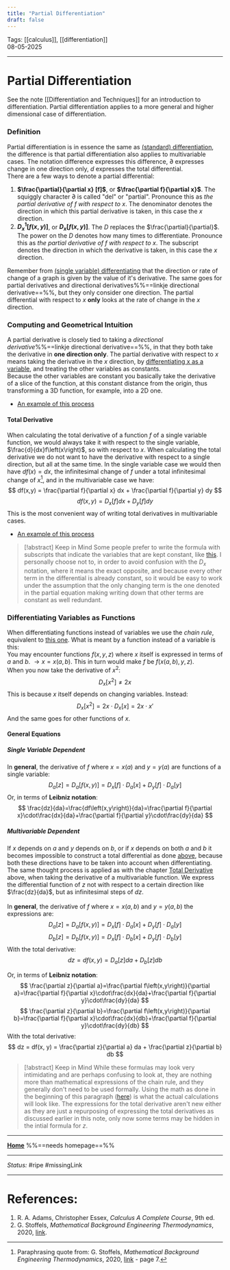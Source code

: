 ```yaml
---
title: "Partial Differentiation"
draft: false
---
```

Tags: [[calculus]], [[differentiation]]   <br>08-05-2025

---
# Partial Differentiation
See the note [[Differentiation and Techniques]] for an introduction to differentiation. Partial differentiation applies to a more general and higher dimensional case of differentiation.
### Definition
Partial differentiation is in essence the same as [(standard) differentiation](Differentiation%20and%20Techniques), the difference is that partial differentiation also applies to multivariable cases. The notation difference expresses this difference, $\partial$ expresses change in one direction only, $d$ expresses the total differential. <br>There are a few ways to denote a partial differential:
1. __$\frac{\partial}{\partial x} [f]$__, or __$\frac{\partial f}{\partial x}$__. The squiggly character $\partial$ is called "del" or "partial". Pronounce this as _the partial derivative of $f$ with respect to $x$_. The denominator denotes the direction in which this partial derivative is taken, in this case the $x$ direction.
2. __$D^1_x [f(x,y)]$__, or __$D_x [f(x, y)]$__. The $D$ replaces the $\frac{\partial}{\partial}$. The power on the $D$ denotes how many times to differentiate. Pronounce this as _the partial derivative of $f$ with respect to $x$_. The subscript denotes the direction in which the derivative is taken, in this case the $x$ direction.

Remember from [(single variable) differentiating](Differentiation%20and%20Techniques) that the direction or rate of change of a graph is given by the value of it's derivative. The same goes for partial derivatives and directional derivatives%%==linkje directional derivative==%%, but they only consider one direction. The partial differential with respect to $x$ __only__ looks at the rate of change in the $x$ direction.

### Computing and Geometrical Intuition
A partial derivative is closely tied to taking a _directional derivative_%%==linkje directional derivative==%%, in that they both take the derivative in __one direction only__. The partial derivative with respect to $x$ means taking the derivative in the $x$ direction, by [differentiating x as a variable](Differentiation%20and%20Techniques#basic%20rules), and treating the other variables as constants. <br>Because the other variables are constant you basically take the derivative of a slice of the function, at this constant distance from the origin, thus transforming a 3D function, for example, into a 2D one.
- [An example of this process](example%20partial%20derivative%20basic.md)
#### Total Derivative
When calculating the total derivative of a function $f$ of a single variable function, we would always take it with respect to the single variable, $\frac{d}{dx}f\left(x\right)$, so with respect to $x$. When calculating the total derivative we do not want to have the derivative with respect to a single direction, but all at the same time. In the single variable case we would then have $df(x) = dx$, the infinitesimal change of $f$ under a total infinitesimal change of $x$[^wattquote], and in the multivariable case we have:
$$
df(x,y) = \frac{\partial f}{\partial x} dx + \frac{\partial f}{\partial y} dy
$$
$$
df(x,y) = D_x[f] dx + D_y[f] dy
$$
This is the most convenient way of writing total derivatives in multivariable cases. 
- [An example of this process](example%20partial%20derivative%20basic%20+%20total%20derivative.md)


> [!abstract] Keep in Mind
> Some people prefer to write the formula with subscripts that indicate the variables that are kept constant, like [this](example%20subscript%20including%20notation.md). I personally choose not to, in order to avoid confusion with the $D_x$ notation, where it means the exact opposite, and because every other term in the differential is already constant, so it would be easy to work under the assumption that the only changing term is the one denoted in the partial equation making writing down that other terms are constant as well redundant.

### Differentiating Variables as Functions
When differentiating functions instead of variables we use the _chain rule_, equivalent to [this one](Differentiation%20and%20Techniques#2%20-%20chain%20rule). What is meant by a function instead of a variable is this: <br>You may encounter functions $f(x, y, z)$ where $x$ itself is expressed in terms of $a$ and $b$. $\rightarrow x = x(a, b)$. This in turn would make $f$ be $f(x(a, b), y, z)$. <br>When you now take the derivative of $x^2$: 
$$
D_x [x^2] \ne 2x
$$
This is because $x$ itself depends on changing variables. Instead:
$$
D_x [x^2] = 2x \cdot D_x[x] = 2x \cdot x'
$$
And the same goes for other functions of $x$. 
#### General Equations
##### Single Variable Dependent
In __general__, the derivative of $f$ where $x = x(a)$ and $y = y(a)$ are functions of a single variable:
$$
D_a[z] = D_a[f(x,y)] = D_x[f] \cdot D_a[x] + D_y[f] \cdot D_a[y]
$$
Or, in terms of __Leibniz notation__:
$$
\frac{dz}{da}=\frac{df\left(x,y\right)}{da}=\frac{\partial f}{\partial x}\cdot\frac{dx}{da}+\frac{\partial f}{\partial y}\cdot\frac{dy}{da}
$$
##### Multivariable Dependent
If $x$ depends on $a$ and $y$ depends on $b$, or if $x$ depends on both $a$ and $b$ it becomes impossible to construct a total differential as done [above](#single%20variable%20dependent), because both these directions have to be taken into account when differentiating. <br>The same thought process is applied as with the chapter [Total Derivative](#total%20derivative) above, when taking the derivative of a multivariable function. We express the differential function of $z$ not with respect to a certain direction like $\frac{dz}{da}$, but as infinitesimal steps of $dz$. <br><br>In __general__, the derivative of $f$ where $x = x(a, b)$ and $y = y(a, b)$ the expressions are:
$$
D_a[z] = D_a[f(x,y)] = D_x[f] \cdot D_a[x] + D_y[f] \cdot D_a[y]
$$
$$
D_b[z] = D_b[f(x,y)] = D_x[f] \cdot D_b[x] + D_y[f] \cdot D_b[y]
$$
With the total derivative:
$$
dz = df(x, y) = D_a[z]da + D_b[z]db
$$

Or, in terms of __Leibniz notation__:
$$
\frac{\partial z}{\partial a}=\frac{\partial f\left(x,y\right)}{\partial a}=\frac{\partial f}{\partial x}\cdot\frac{dx}{da}+\frac{\partial f}{\partial y}\cdot\frac{dy}{da}
$$
$$
\frac{\partial z}{\partial b}=\frac{\partial f\left(x,y\right)}{\partial b}=\frac{\partial f}{\partial x}\cdot\frac{dx}{db}+\frac{\partial f}{\partial y}\cdot\frac{dy}{db}
$$
With the total derivative:
$$
dz = df(x, y) = \frac{\partial z}{\partial a} da + \frac{\partial z}{\partial b} db
$$

> [!abstract] Keep in Mind
> While these formulas may look very intimidating and are perhaps confusing to look at, they are nothing more than mathematical expressions of the chain rule, and they generally don't need to be used formally. 
> Using the math as done in the beginning of this paragraph ([here](Differentiating%20Variables%20as%20Functions)) is what the actual calculations will look like.
> The expressions for the total derivative aren't new either as they are just a repurposing of expressing the total derivatives as discussed earlier in this note, only now some terms may be hidden in the intial formula for $z$.



---
__[Home](Example.md)__ %%==needs homepage==%%

---
_Status:_ #ripe #missingLink

---
# References:
[^wattquote]: Paraphrasing quote from: G. Stoffels, _Mathematical Background Engineering Thermodynamics_, 2020,  [link](https://canvas.utwente.nl/courses/16111/files/4693672?module_item_id=546655) - page 7.
1. R. A. Adams, Christopher Essex, _Calculus A Complete Course_, 9th ed.
2. G. Stoffels, _Mathematical Background Engineering Thermodynamics_, 2020,  [link](https://canvas.utwente.nl/courses/16111/files/4693672?module_item_id=546655).
